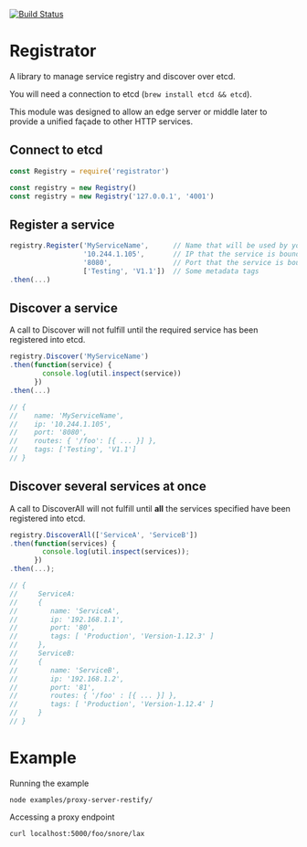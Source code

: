 [![Build Status](https://travis-ci.org/jameswomack/registrator.svg)](https://travis-ci.org/jameswomack/registrator)

# Registrator
A library to manage service registry and discover over etcd.

You will need a connection to etcd (`brew install etcd && etcd`).

This module was designed to allow an edge server or middle later to provide a unified façade to other HTTP services.

## Connect to etcd
```js
const Registry = require('registrator')

const registry = new Registry()
const registry = new Registry('127.0.0.1', '4001')
```

## Register a service

```js
registry.Register('MyServiceName',      // Name that will be used by your clients
                  '10.244.1.105',       // IP that the service is bound to
                  '8080',               // Port that the service is bound to
                  ['Testing', 'V1.1'])  // Some metadata tags
.then(...)
```

## Discover a service

A call to Discover will not fulfill until the required service has been registered into etcd.

```js
registry.Discover('MyServiceName')
.then(function(service) {
        console.log(util.inspect(service))
      })
.then(...)

// {
//    name: 'MyServiceName',
//    ip: '10.244.1.105',
//    port: '8080',
//    routes: { '/foo': [{ ... }] },
//    tags: ['Testing', 'V1.1']
// }
```

## Discover several services at once

A call to DiscoverAll will not fulfill until **all** the services specified have been registered into etcd.

```js
registry.DiscoverAll(['ServiceA', 'ServiceB'])
.then(function(services) {
        console.log(util.inspect(services));
      })
.then(...);

// { 
//     ServiceA:
//     { 
//        name: 'ServiceA',
//        ip: '192.168.1.1',
//        port: '80',
//        tags: [ 'Production', 'Version-1.12.3' ]
//     },
//     ServiceB:
//     {
//        name: 'ServiceB',
//        ip: '192.168.1.2',
//        port: '81',
//        routes: { '/foo' : [{ ... }] },
//        tags: [ 'Production', 'Version-1.12.4' ]
//     }
// }
```

# Example

Running the example
```
node examples/proxy-server-restify/
```

Accessing a proxy endpoint
```
curl localhost:5000/foo/snore/lax
```
